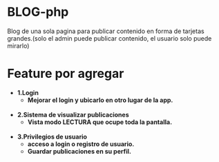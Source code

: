 # BLOG-php

<p>Blog de una sola pagina para publicar contenido en forma de tarjetas grandes.(solo el admin puede publicar contenido, el usuario solo puede mirarlo)</p>

<h1>Feature por agregar</h1>
<ul>
  <li>
  <strong>1.Login</strong>
  <ul>
    <li><strong>Mejorar el login y ubicarlo en otro lugar de la app.</strong></li>
   
   </br>
  </ul>
 </li>
  
<li>
  <strong>2.Sistema de visualizar publicaciones </strong>
  <ul>
    <li><strong>Vista modo LECTURA que ocupe toda la pantalla.</strong></li>
   
   </br>
  </ul>
 </li>
  
  </li>
    <li>
     <strong>3.Privilegios de usuario</strong>
          <ul>
              <li><strong>acceso a login o registro de usuario. </strong></li>
              <li><strong>Guardar publicaciones en su perfil.</strong></li>
          <ul>
      </li> 
</ul>
